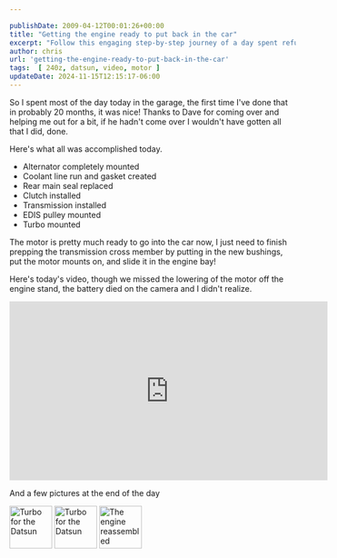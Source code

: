 ```yaml
---

publishDate: 2009-04-12T00:01:26+00:00
title: "Getting the engine ready to put back in the car"
excerpt: "Follow this engaging step-by-step journey of a day spent refurbishing a car engine. Includes helpful visuals and a detailed video tutorial."
author: chris
url: 'getting-the-engine-ready-to-put-back-in-the-car'
tags:  [ 240z, datsun, video, motor ] 
updateDate: 2024-11-15T12:15:17-06:00
---
```


So I spent most of the day today in the garage, the first time I've done that in probably 20 months, it was nice! Thanks to Dave for coming over and helping me out for a bit, if he hadn't come over I wouldn't have gotten all that I did, done.

Here's what all was accomplished today.
- Alternator completely mounted
- Coolant line run and gasket created
- Rear main seal replaced
- Clutch installed
- Transmission installed
- EDIS pulley mounted
- Turbo mounted

The motor is pretty much ready to go into the car now, I just need to finish prepping the transmission cross member by putting in the new bushings, put the motor mounts on, and slide it in the engine bay!

Here's today's video, though we missed the lowering of the motor off the engine stand, the battery died on the camera and I didn't realize.

<iframe width="560" height="315" src="https://www.youtube.com/embed/Dfxi-dxMsQE?si=0IJF6Eo-Lu2JU5fe" title="YouTube video player" frameborder="0" allow="accelerometer; autoplay; clipboard-write; encrypted-media; gyroscope; picture-in-picture; web-share" referrerpolicy="strict-origin-when-cross-origin" allowfullscreen></iframe>


And a few pictures at the end of the day

  <div id="setThumbs-indv3433648886_div" class="setThumbs-indv"><span id="photo_thumb3433648886" class="photo_container pc_s"><a class="image_link" title="Turbo for the Datsun" href="https://www.flickr.com/photos/chammond/3433648886/in/set-72157594465585463/"><img class="pc_img" alt="Turbo for the Datsun" src="https://farm4.static.flickr.com/3663/3433648886_70865e13ef_s.jpg" width="75" height="75" /></a> </span><span id="photo_thumb3433647344" class="photo_container pc_s"><a class="image_link" title="Turbo for the Datsun" href="https://www.flickr.com/photos/chammond/3433647344/in/set-72157594465585463/"><img class="pc_img" alt="Turbo for the Datsun" src="https://farm4.static.flickr.com/3347/3433647344_18daf0061f_s.jpg" width="75" height="75" /></a> </span><span id="photo_thumb3432834921" class="photo_container pc_s"><a class="image_link" title="The engine reassembled" href="https://www.flickr.com/photos/chammond/3432834921/in/set-72157594465585463/"><img class="pc_img" alt="The engine reassembled" src="https://farm4.static.flickr.com/3351/3432834921_e0361cc2ea_s.jpg" width="75" height="75" /></a></span></div>
